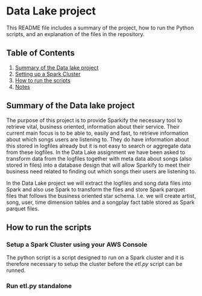 # Data Lake project
This README file includes a summary of the project, how to run the Python scripts, and an explanation of the files in the repository.

## Table of Contents

1. [Summary of the Data lake project](#summary)
2. [Setting up a Spark Cluster](#spark)
3. [How to run the scripts](#run)
4. [Notes](#notes)

## <a name="summary"></a>Summary of the Data lake project
The purpose of this project is to provide Sparkify the necessary tool to retrieve vital, business oriented, information about their service. Their current main focus is to be able to, easily and fast, to retrieve information about which songs users are listening to. They do have information about this stored in logfiles already but it is not easy to search or aggregate data from these logfiles. In the Data Lake assignment we have been asked to transform data from the logfiles together with meta data about songs (also stored in files) into a database design that will allow Sparkify to meet their business need related to finding out which songs their users are listening to.

In the Data Lake project we will extract the logfiles and song data files into Spark and also use Spark to transform the files and store Spark parquet files that follows the business oriented star schema. I.e. we will create artist, song, user, time dimension tables and a songplay fact table stored as Spark parquet files.

## <a name="run"></a>How to run the scripts

### Setup a Spark Cluster using your AWS Console
The python script is a script designed to run on a Spark cluster and it is therefore necessary to setup the cluster before the _etl.py_ script can be runned.

### Run etl.py standalone

